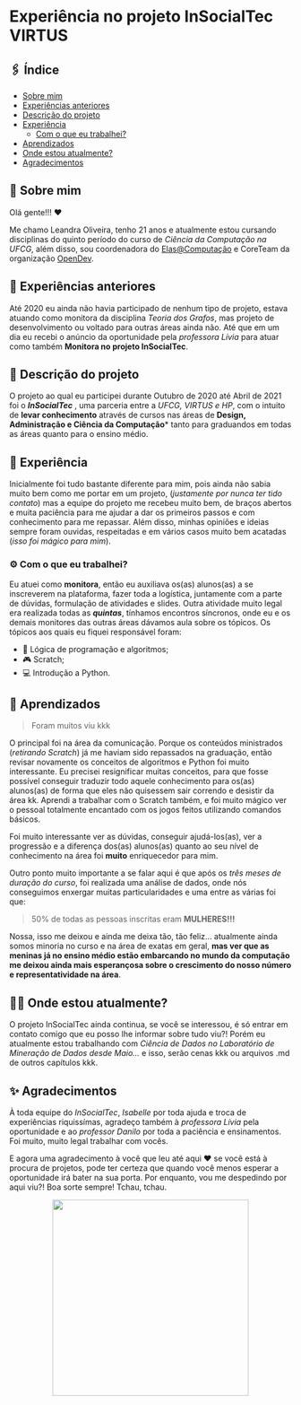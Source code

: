 # Experiência no projeto InSocialTec VIRTUS

## :paperclips: Índice
- [Sobre mim](#pencil-Sobre-mim)
- [Experiências anteriores](#pushpin-Experiências-anteriores)
- [Descrição do projeto](#scroll-Descrição-do-projeto)
- [Experiência](#thought_balloon-Experiência)
  - [Com o que eu trabalhei?](#gear-Com-o-que-eu-trabalhei?)
- [Aprendizados](#arrows_counterclockwise-Aprendizados)
- [Onde estou atualmente? ](#woman_technologist-Onde-estou-atualmente?)
- [Agradecimentos](#sparkles-Agradecimentos)

## :pencil: Sobre mim
Olá gente!!! :heart: 

Me chamo Leandra Oliveira, tenho 21 anos e atualmente estou cursando disciplinas do quinto período do curso 
de *Ciência da Computação na UFCG*, além disso, sou coordenadora do [Elas@Computação](https://elas.computacao.ufcg.edu.br/) 
e CoreTeam da organização [OpenDev](https://opendevufcg.org/). 

## :pushpin: Experiências anteriores
Até 2020 eu ainda não havia participado de nenhum tipo de projeto, estava atuando como monitora da disciplina *Teoria dos Grafos*,
mas projeto de desenvolvimento ou voltado para outras áreas ainda não. Até que em um dia eu recebi o anúncio da oportunidade pela
*professora Lívia* para atuar como também **Monitora no projeto InSocialTec**. 

## :scroll: Descrição do projeto

O projeto ao qual eu participei durante Outubro de 2020 até Abril de 2021 foi o ***InSocialTec*** , uma parceria entre a *UFCG,
VIRTUS e HP*, com o intuito de **levar conhecimento** através de cursos nas áreas de **Design, Administração e Ciência da Computação*** 
tanto para graduandos em todas as áreas quanto para o ensino médio.

## :thought_balloon: Experiência 

Inicialmente foi tudo bastante diferente para mim, pois ainda não sabia muito bem como me portar em um projeto,
(*justamente por nunca ter tido contato*) mas a equipe do projeto me recebeu muito bem, de braços abertos e muita paciência para 
me ajudar a dar os primeiros passos e com conhecimento para me repassar.
Além disso, minhas opiniões e ideias sempre foram ouvidas, respeitadas e em vários casos muito bem acatadas (*isso foi mágico para mim*).

### :gear: Com o que eu trabalhei?

Eu atuei como **monitora**, então eu auxiliava os(as) alunos(as) a se inscreverem na plataforma, fazer toda a logística,
juntamente com a parte de dúvidas, formulação de atividades e slides. Outra atividade muito legal era realizada todas as ***quintas***,
tínhamos encontros síncronos, onde eu e os demais monitores das outras áreas dávamos aula sobre os tópicos. Os tópicos aos quais eu 
fiquei responsável foram:

- :abacus: Lógica de programação e algoritmos;
- 🎮 Scratch;
- :computer: Introdução a Python.

## :arrows_counterclockwise: Aprendizados

> Foram muitos viu kkk

O principal foi na área da comunicação.  Porque os conteúdos ministrados (*retirando Scratch*) já me haviam sido repassados 
na graduação, então revisar novamente os conceitos de algoritmos e Python foi muito interessante. Eu precisei resignificar muitas 
conceitos, para que fosse possível conseguir traduzir todo aquele conhecimento para os(as) alunos(as) de forma que eles não quisessem 
sair correndo e desistir da área kk. 
Aprendi a trabalhar com o Scratch também, e foi muito mágico ver o pessoal totalmente encantado com os jogos 
feitos utilizando comandos básicos.

Foi muito interessante ver as dúvidas, conseguir ajudá-los(as), ver a progressão e a diferença dos(as) alunos(as) quanto ao seu nível
de conhecimento na área foi **muito** enriquecedor para mim. 

Outro ponto muito importante a se falar aqui é que após os *três meses de duração do curso*, foi realizada uma análise de dados, onde nós conseguimos
enxergar muitas particularidades e uma entre as várias foi que:
> 50% de todas as pessoas inscritas eram **MULHERES!!!**

Nossa, isso me deixou e ainda me deixa tão, tão feliz... atualmente ainda somos minoria no curso e na área de exatas em geral,
**mas ver que as meninas já no ensino médio estão embarcando no mundo da computação me deixou ainda mais esperançosa 
sobre o crescimento do nosso número e representatividade na área**.

## :woman_technologist: Onde estou atualmente? 

O projeto InSocialTec ainda continua, se você se interessou, é só entrar em contato comigo que eu posso lhe informar sobre tudo viu?!
Porém eu atualmente estou trabalhando com *Ciência de Dados no Laboratório de Mineração de Dados desde Maio...* e isso, serão cenas kkk ou 
arquivos .md de outros capítulos kkk. 

## :sparkles: Agradecimentos

À toda equipe do *InSocialTec*, *Isabelle* por toda ajuda e troca de experiências riquissímas, agradeço também à *professora Lívia* pela oportunidade e ao *professor Danilo* por toda a paciência e ensinamentos.
Foi muito, muito legal trabalhar com vocês.

E agora uma agradecimento à você que leu até aqui :heart: se você está à procura de projetos, pode ter certeza que quando você menos
esperar a oportunidade irá bater na sua porta. Por enquanto, vou me despedindo por aqui viu?! Boa sorte sempre! Tchau, tchau. 

<div align=center>
  <img width=350px src='https://user-images.githubusercontent.com/42751604/130894080-5dc128c4-1fdd-4978-846b-9556cf669a02.gif'/>  
</div>


